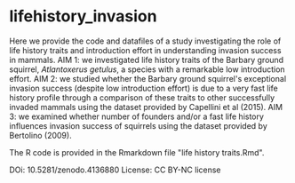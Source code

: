 # lifehistory_invasion

Here we provide the code and datafiles of a study investigating the role of life history traits and introduction effort in understanding invasion success in mammals. 
AIM 1: we investigated life history traits of the Barbary ground squirrel, _Atlantoxerus getulus_, a species with a remarkable low introduction effort. 
AIM 2: we studied whether the Barbary ground squirrel's exceptional invasion success (despite low introduction effort) is due to a very fast life history profile 
through a comparison of these traits to other successfully invaded mammals using the dataset provided by Capellini et al (2015). 
AIM 3: we examined whether number of founders and/or a fast life history influences invasion success of squirrels using the dataset provided by Bertolino (2009).  

The R code is provided in the Rmarkdown file "life history traits.Rmd".

DOi: 10.5281/zenodo.4136880 
License: CC BY-NC license
